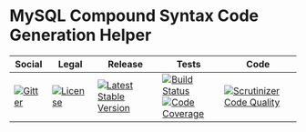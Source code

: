 # MySQL Compound Syntax Code Generation Helper

<table>
<thead>
<tr>
<th>Social</th>
<th>Legal</th>
<th>Release</th>
<th>Tests</th>
<th>Code</th>
</tr>
</thead>
<tbody>
<tr>
<td>
<a href="https://gitter.im/SetBased/php-abc?utm_source=badge&utm_medium=badge&utm_campaign=pr-badge"><img src="https://badges.gitter.im/SetBased/php-abc.svg" alt="Gitter"/></a>
</td>
<td>
<a href="https://packagist.org/packages/setbased/helper-code-store-mysql"><img src="https://poser.pugx.org/setbased/helper-code-store-mysql/license" alt="License"/></a>
</td>
<td>
<a href="https://packagist.org/packages/setbased/helper-code-store-mysql"><img src="https://poser.pugx.org/setbased/helper-code-store-mysql/v/stable" alt="Latest Stable Version"/></a>
</td>
<td>
<a href="https://github.com/SetBased/php-helper-code-store-mysql/actions/workflows/unit.yml"><img src="https://github.com/SetBased/php-helper-code-store-mysql/actions/workflows/unit.yml/badge.svg" alt="Build Status"/></a><br/>
<a href="https://codecov.io/gh/SetBased/php-helper-code-store-mysql"><img src="https://codecov.io/gh/SetBased/php-helper-code-store-mysql/branch/master/graph/badge.svg" alt="Code Coverage"/></a>
</td>
<td>
<a href="https://scrutinizer-ci.com/g/SetBased/php-helper-code-store-mysql/?branch=master"><img src="https://scrutinizer-ci.com/g/SetBased/php-helper-code-store-mysql/badges/quality-score.png?b=master" alt="Scrutinizer Code Quality"/></a>
</td>
</tr>
</tbody>
</table>
